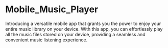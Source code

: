 # Mobile_Music_Player
Introducing a versatile mobile app that grants you the power to enjoy your entire music library on your device. With this app, you can effortlessly play all the music files stored on your device, providing a seamless and convenient music listening experience.
